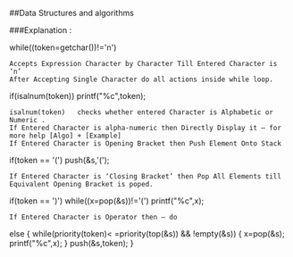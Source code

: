 ##Data Structures and algorithms


###Explanation :

while((token=getchar())!='n')

    Accepts Expression Character by Character Till Entered Character is ‘n’
    After Accepting Single Character do all actions inside while loop.

if(isalnum(token))
 printf("%c",token);

    isalnum(token)   checks whether entered Character is Alphabetic or Numeric .
    If Entered Character is alpha-numeric then Directly Display it – for more help [Algo] + [Example]
    If Entered Character is Opening Bracket then Push Element Onto Stack

if(token == '(')
     push(&s,'(');

    If Entered Character is ‘Closing Bracket’ then Pop All Elements till Equivalent Opening Bracket is poped.

if(token == ')')
     while((x=pop(&s))!='(')
  printf("%c",x);

    If Entered Character is Operator then – do

else
   {
   while(priority(token)< =priority(top(&s)) && !empty(&s))
     {
     x=pop(&s);
     printf("%c",x);
     }
   push(&s,token);
   }
